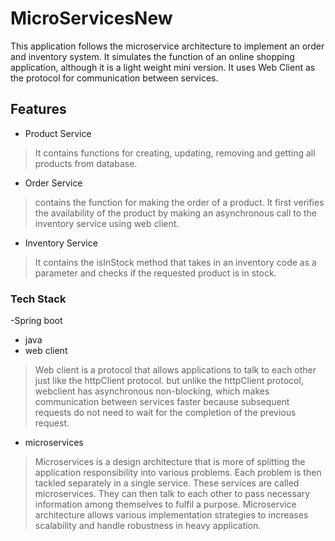 # MicroServicesNew
This application follows the microservice architecture to implement an order and inventory system. It simulates the function
of an online shopping application, although it is a light weight mini version. It uses Web Client as the protocol for 
communication between services.

## Features
- Product Service
> It contains functions for creating, updating, removing and getting all products from database.
- Order Service
> contains the function for making the order of a product. It first verifies the availability of the product
> by making an asynchronous call to the inventory service using web client.
- Inventory Service
> It contains the isInStock method that takes in an inventory code as a parameter and checks if the requested product is in stock.

### Tech Stack
-Spring boot
- java
- web client
> Web client is a protocol that allows applications to talk to each other just like the httpClient protocol.
> but unlike the httpClient protocol, webclient has asynchronous non-blocking, which makes communication between
> services faster because subsequent requests do not need to wait for the completion of the previous request.
- microservices
> Microservices is a design architecture that is more of splitting the application responsibility into various problems.
> Each problem is then tackled separately in a single service. These services are called microservices. They can then 
> talk to each other to pass necessary information among themselves to fulfil a purpose. Microservice architecture
> allows various implementation strategies to increases scalability and handle robustness in heavy application.